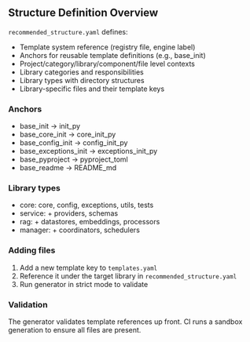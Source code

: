 ## Structure Definition Overview

`recommended_structure.yaml` defines:
- Template system reference (registry file, engine label)
- Anchors for reusable template definitions (e.g., base_init)
- Project/category/library/component/file level contexts
- Library categories and responsibilities
- Library types with directory structures
- Library-specific files and their template keys

### Anchors
- base_init -> init_py
- base_core_init -> core_init_py
- base_config_init -> config_init_py
- base_exceptions_init -> exceptions_init_py
- base_pyproject -> pyproject_toml
- base_readme -> README_md

### Library types
- core: core, config, exceptions, utils, tests
- service: + providers, schemas
- rag: + datastores, embeddings, processors
- manager: + coordinators, schedulers

### Adding files
1) Add a new template key to `templates.yaml`
2) Reference it under the target library in `recommended_structure.yaml`
3) Run generator in strict mode to validate

### Validation
The generator validates template references up front. CI runs a sandbox generation to ensure all files are present.
